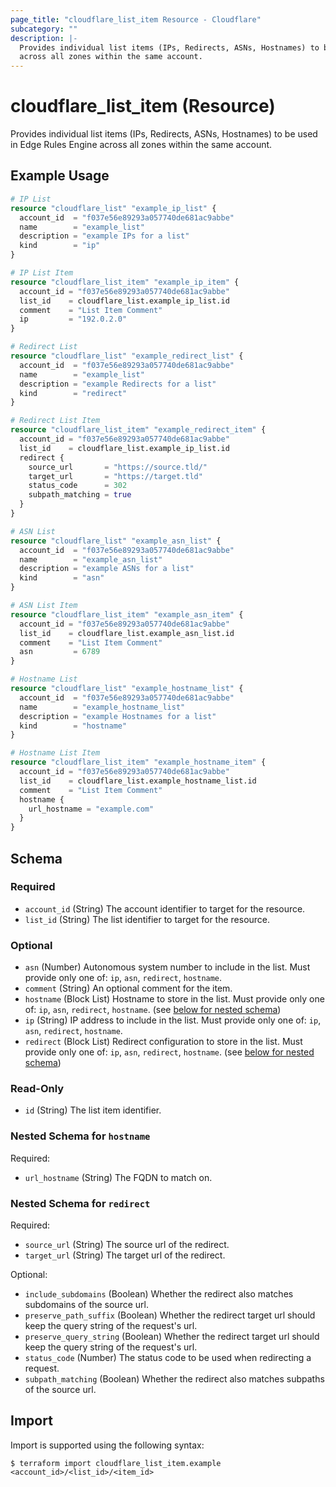 ```yaml
---
page_title: "cloudflare_list_item Resource - Cloudflare"
subcategory: ""
description: |-
  Provides individual list items (IPs, Redirects, ASNs, Hostnames) to be used in Edge Rules Engine
  across all zones within the same account.
---
```


# cloudflare_list_item (Resource)

Provides individual list items (IPs, Redirects, ASNs, Hostnames) to be used in Edge Rules Engine
across all zones within the same account.

## Example Usage

```terraform
# IP List
resource "cloudflare_list" "example_ip_list" {
  account_id  = "f037e56e89293a057740de681ac9abbe"
  name        = "example_list"
  description = "example IPs for a list"
  kind        = "ip"
}

# IP List Item
resource "cloudflare_list_item" "example_ip_item" {
  account_id = "f037e56e89293a057740de681ac9abbe"
  list_id    = cloudflare_list.example_ip_list.id
  comment    = "List Item Comment"
  ip         = "192.0.2.0"
}

# Redirect List
resource "cloudflare_list" "example_redirect_list" {
  account_id  = "f037e56e89293a057740de681ac9abbe"
  name        = "example_list"
  description = "example Redirects for a list"
  kind        = "redirect"
}

# Redirect List Item
resource "cloudflare_list_item" "example_redirect_item" {
  account_id = "f037e56e89293a057740de681ac9abbe"
  list_id    = cloudflare_list.example_ip_list.id
  redirect {
    source_url       = "https://source.tld/"
    target_url       = "https://target.tld"
    status_code      = 302
    subpath_matching = true
  }
}

# ASN List
resource "cloudflare_list" "example_asn_list" {
  account_id  = "f037e56e89293a057740de681ac9abbe"
  name        = "example_asn_list"
  description = "example ASNs for a list"
  kind        = "asn"
}

# ASN List Item
resource "cloudflare_list_item" "example_asn_item" {
  account_id = "f037e56e89293a057740de681ac9abbe"
  list_id    = cloudflare_list.example_asn_list.id
  comment    = "List Item Comment"
  asn         = 6789
}

# Hostname List
resource "cloudflare_list" "example_hostname_list" {
  account_id  = "f037e56e89293a057740de681ac9abbe"
  name        = "example_hostname_list"
  description = "example Hostnames for a list"
  kind        = "hostname"
}

# Hostname List Item
resource "cloudflare_list_item" "example_hostname_item" {
  account_id = "f037e56e89293a057740de681ac9abbe"
  list_id    = cloudflare_list.example_hostname_list.id
  comment    = "List Item Comment"
  hostname {
    url_hostname = "example.com"
  }
}
```
<!-- schema generated by tfplugindocs -->
## Schema

### Required

- `account_id` (String) The account identifier to target for the resource.
- `list_id` (String) The list identifier to target for the resource.

### Optional

- `asn` (Number) Autonomous system number to include in the list. Must provide only one of: `ip`, `asn`, `redirect`, `hostname`.
- `comment` (String) An optional comment for the item.
- `hostname` (Block List) Hostname to store in the list. Must provide only one of: `ip`, `asn`, `redirect`, `hostname`. (see [below for nested schema](#nestedblock--hostname))
- `ip` (String) IP address to include in the list. Must provide only one of: `ip`, `asn`, `redirect`, `hostname`.
- `redirect` (Block List) Redirect configuration to store in the list. Must provide only one of: `ip`, `asn`, `redirect`, `hostname`. (see [below for nested schema](#nestedblock--redirect))

### Read-Only

- `id` (String) The list item identifier.

<a id="nestedblock--hostname"></a>
### Nested Schema for `hostname`

Required:

- `url_hostname` (String) The FQDN to match on.


<a id="nestedblock--redirect"></a>
### Nested Schema for `redirect`

Required:

- `source_url` (String) The source url of the redirect.
- `target_url` (String) The target url of the redirect.

Optional:

- `include_subdomains` (Boolean) Whether the redirect also matches subdomains of the source url.
- `preserve_path_suffix` (Boolean) Whether the redirect target url should keep the query string of the request's url.
- `preserve_query_string` (Boolean) Whether the redirect target url should keep the query string of the request's url.
- `status_code` (Number) The status code to be used when redirecting a request.
- `subpath_matching` (Boolean) Whether the redirect also matches subpaths of the source url.

## Import

Import is supported using the following syntax:

```shell
$ terraform import cloudflare_list_item.example <account_id>/<list_id>/<item_id>
```
